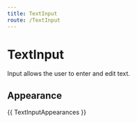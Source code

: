 ```yaml
---
title: TextInput
route: /TextInput
---
```


# TextInput

Input allows the user to enter and edit text.

## Appearance

{{ TextInputAppearances }}
